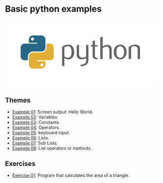 # Basic python examples

![HCJ](./Img/python.jpg)

## Themes
 - [Example 01](Examples/Example_01/main.py): Screen output: Hello World.
 - [Example 02](Examples/Example_02/main.py): Variables.
 - [Example 03](Examples/Example_03/main.py): Constants.
 - [Example 04](Examples/Example_04/main.py): Operators.
 - [Example 05](Examples/Example_05/main.py): keyboard input.
 - [Example 06](Examples/Example_06/main.py): Lists.
 - [Example 07](Examples/Example_07/main.py): Sub Lists.
 - [Example 08](Examples/Example_08/main.py): List operators or methods.

 ## Exercises
 - [Exercise 01](Exercises/Ex01.py): Program that calculates the area of ​​a triangle.